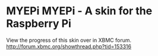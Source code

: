 MYEPi
MYEPi - A skin for the Raspberry Pi
=====

View the progress of this skin over in XBMC forum.
http://forum.xbmc.org/showthread.php?tid=153316
